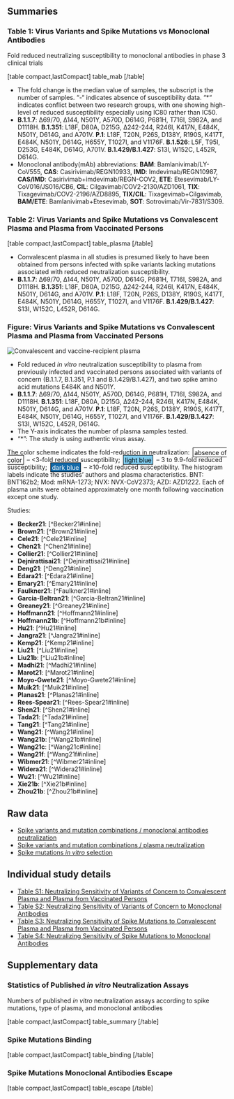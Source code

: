 ## Summaries

### Table 1: Virus Variants and Spike Mutations vs Monoclonal Antibodies

Fold reduced neutralizing susceptibility to monoclonal antibodies in phase 3 clinical trials

[table compact,lastCompact]
table_mab
[/table]

- The fold change is the median value of samples, the subscript is the number of samples. “-“ indicates absence of susceptibility data. “\*“ indicates conflict between two research groups, with one showing high-level of reduced susceptibility especially using IC80 rather than IC50.
- **B.1.1.7**: ∆69/70, ∆144, N501Y, A570D, D614G, P681H, T716I, S982A, and D1118H. **B.1.351**: L18F, D80A, D215G, ∆242-244, R246I, K417N, E484K, N501Y, D614G, and A701V. **P.1**: L18F, T20N, P26S, D138Y, R190S, K417T, E484K, N501Y, D614G, H655Y, T1027I, and V1176F. **B.1.526**: L5F, T95I, D253G, E484K, D614G, A701V. **B.1.429/B.1.427**: S13I, W152C, L452R, D614G.
- Monoclonal antibody(mAb) abbreviations: **BAM**: Bamlanivimab/LY-CoV555, **CAS**: Casirivimab/REGN10933, **IMD**: Imdevimab/REGN10987, **CAS/IMD**: Casirivimab+imdevimab/REGN-COV2, **ETE**: Etesevimab/LY-CoV016/JS016/CB6, **CIL**: Cilgavimab/COV2-2130/AZD1061, **TIX**: Tixagevimab/COV2-2196/AZD8895, **TIX/CIL**: Tixagevimab+Cilgavimab, **BAM/ETE**: Bamlanivimab+Etesevimab, **SOT**: Sotrovimab/Vir-7831/S309.


<!-- ### Figure 1: Virus Variants or Spike Mutations vs Monoclonal Antibodies

<section id="sec_mab-fold" class="figure-section wrap">

<div class="figure-image">

![Monoclonal antibodies](https://hivdb.github.io/covid-drdb-reports/susceptibility-data_files/figure-html/mab-fold-fig-1.png#!maxWidth=95%)

</div>

<div class="figure-caption">

Fold reduced _in vitro_ neutralization susceptibility to monoclonal neutralizing antibodies (mAbs) associated with three variants of concern (B.1.1.7, B.1.351, and P.1) and six spike amino acid mutations E484K, N501Y, L452R, K417N, N439K, and Y453F. B.1.1.7 contains N501Y plus two S1 N-terminal domain (NTD) deletions, three S1 C-terminal domain (CTD) mutations, and three S2-mutations. B.1.351 contains E484K and N501Y plus four S1 NTD mutations, two receptor binding domain (RBD) mutations, one S1 CTD mutation, and one S2 mutation. P.1 contains E484K and N501Y plus five S1 NTD mutations, one RBD mutation, two S1 CTD mutations, and two S2 mutations. Each of the _in vitro_ susceptibility experiments were performed using pseudovirus assays. Some of the pseudovirus assays performed with single amino acid mutations contained D614G while others did not. D614G has been reported to slightly increase neutralization susceptibility. The Y-axis indicates the log-fold reduction in susceptibility. Data are displayed for mAbs in advanced clinical trials and several additional prototypical mAbs with high-resolution 3-D structures and defined mechanisms of mAb-RBD binding.

<p>
The color scheme indicates the fold-reduction in neutralization: <span style="padding: .1rem .2rem; margin: 0 .2rem; border: 1px solid black; background-color: #ffffff; color: black;">absence of color</span> – &lt;3-fold reduced susceptibility; <span style="padding: .1rem .2rem; margin: 0 .2rem; border: 1px solid black; background-color: #7fcbee; color: black;">light blue</span> – 3 to 9.9-fold reduced susceptibility; <span style="padding: .1rem .2rem; margin: 0 .2rem; border: 1px solid black; background-color: #146aa8; color: white;">dark blue</span> – ≥10-fold reduced susceptibility.
</p>


</div>

</section> -->



### Table 2: Virus Variants and Spike Mutations vs Convalescent Plasma and Plasma from Vaccinated Persons

[table compact,lastCompact]
table_plasma
[/table]

- Convalescent plasma in all studies is presumed likely to have been obtained from persons infected with spike variants lacking mutations associated with reduced neutralization susceptibility.
- **B.1.1.7**: ∆69/70, ∆144, N501Y, A570D, D614G, P681H, T716I, S982A, and D1118H. **B.1.351**: L18F, D80A, D215G, ∆242-244, R246I, K417N, E484K, N501Y, D614G, and A701V. **P.1**: L18F, T20N, P26S, D138Y, R190S, K417T, E484K, N501Y, D614G, H655Y, T1027I, and V1176F. **B.1.429/B.1.427**: S13I, W152C, L452R, D614G.


### Figure: Virus Variants and Spike Mutations vs Convalescent Plasma and Plasma from Vaccinated Persons

<section id="sec_plasma-fold" class="figure-section wrap">

<div class="figure-image">

![Convalescent and vaccine-recipient plasma](https://hivdb.github.io/covid-drdb-reports/susceptibility-data_files/figure-html/plasma-fold-fig-1.png#!maxWidth=95%)

</div>

<div class="figure-caption">

- Fold reduced _in vitro_ neutralization susceptibility to plasma from previously infected and vaccinated persons associated with variants of concern (B.1.1.7, B.1.351, P.1 and B.1.429/B.1.427), and two spike amino acid mutations E484K and N501Y.
- **B.1.1.7**: ∆69/70, ∆144, N501Y, A570D, D614G, P681H, T716I, S982A, and D1118H. **B.1.351**: L18F, D80A, D215G, ∆242-244, R246I, K417N, E484K, N501Y, D614G, and A701V. **P.1**: L18F, T20N, P26S, D138Y, R190S, K417T, E484K, N501Y, D614G, H655Y, T1027I, and V1176F. **B.1.429/B.1.427**: S13I, W152C, L452R, D614G.
- The Y-axis indicates the number of plasma samples tested.
- “\*”: The study is using authentic virus assay.

<p>
The color scheme indicates the fold-reduction in neutralization: <span style="padding: .1rem .2rem; margin: 0 .2rem; border: 1px solid black; background-color: #ffffff; color: black;">absence of color</span> – &lt;3-fold reduced susceptibility; <span style="padding: .1rem .2rem; margin: 0 .2rem; border: 1px solid black; background-color: #7fcbee; color: black;">light blue</span> – 3 to 9.9-fold reduced susceptibility; <span style="padding: .1rem .2rem; margin: 0 .2rem; border: 1px solid black; background-color: #146aa8; color: white;">dark blue</span> – ≥10-fold reduced susceptibility. The histogram labels indicate the studies’ authors and plasma characteristics. BNT: BNT162b2; Mod: mRNA-1273; NVX: NVX-CoV2373; AZD: AZD1222. Each of plasma units were obtained approximately one month following vaccination except one study.
</p>


Studies:

- **Becker21**: [^Becker21#inline]
- **Brown21**: [^Brown21#inline]
- **Cele21**: [^Cele21#inline]
- **Chen21**: [^Chen21#inline]
- **Collier21**: [^Collier21#inline]
- **Dejnirattisai21**: [^Dejnirattisai21#inline]
- **Deng21**: [^Deng21#inline]
- **Edara21**: [^Edara21#inline]
- **Emary21**: [^Emary21#inline]
- **Faulkner21**: [^Faulkner21#inline]
- **Garcia-Beltran21**: [^Garcia-Beltran21#inline]
- **Greaney21**: [^Greaney21#inline]
- **Hoffmann21**: [^Hoffmann21#inline]
- **Hoffmann21b**: [^Hoffmann21b#inline]
- **Hu21**: [^Hu21#inline]
- **Jangra21**: [^Jangra21#inline]
- **Kemp21**: [^Kemp21#inline]
- **Liu21**: [^Liu21#inline]
- **Liu21b**: [^Liu21b#inline]
- **Madhi21**: [^Madhi21#inline]
- **Marot21**: [^Marot21#inline]
- **Moyo-Gwete21**: [^Moyo-Gwete21#inline]
- **Muik21**: [^Muik21#inline]
- **Planas21**: [^Planas21#inline]
- **Rees-Spear21**: [^Rees-Spear21#inline]
- **Shen21**: [^Shen21#inline]
- **Tada21**: [^Tada21#inline]
- **Tang21**: [^Tang21#inline]
- **Wang21**: [^Wang21#inline]
- **Wang21b**: [^Wang21b#inline]
- **Wang21c**: [^Wang21c#inline]
- **Wang21f**: [^Wang21f#inline]
- **Wibmer21**: [^Wibmer21#inline]
- **Widera21**: [^Widera21#inline]
- **Wu21**: [^Wu21#inline]
- **Xie21b**: [^Xie21b#inline]
- **Zhou21b**: [^Zhou21b#inline]

</div>

</section>



## Raw data

- [Spike variants and mutation combinations / monoclonal antibodies neutralization](https://hivdb.github.io/covid-drdb-reports/resistance-dt.html#spike-variants-and-mutation-combinations-mab-neutralization)
- [Spike variants and mutation combinations / plasma neutralization](https://hivdb.github.io/covid-drdb-reports/resistance-dt.html#spike-variants-and-mutation-combinations-plasma-neutralization)
- [Spike mutations _in vitro_ selection](https://hivdb.github.io/covid-drdb-reports/resistance-dt.html#spike-mutation-invitro-selection-cp-and-mab)



## Individual study details

- [Table S1: Neutralizing Sensitivity of Variants of Concern to Convalescent Plasma and Plasma from Vaccinated Persons](/page/susceptibility-studies#table.s1.neutralizing.sensitivity.of.variants.of.concern.to.convalescent.plasma.and.plasma.from.vaccinated.persons)
- [Table S2: Neutralizing Sensitivity of Variants of Concern to Monoclonal Antibodies](/page/susceptibility-studies#table.s2.neutralizing.sensitivity.of.variants.of.concern.to.monoclonal.antibodies)
- [Table S3: Neutralizing Sensitivity of Spike Mutations to Convalescent Plasma and Plasma from Vaccinated Persons](/page/susceptibility-studies#table.s3.neutralizing.sensitivity.of.spike.mutations.to.convalescent.plasma.and.plasma.from.vaccinated.persons)
- [Table S4: Neutralizing Sensitivity of Spike Mutations to Monoclonal Antibodies](/page/susceptibility-studies#table.s4.neutralizing.sensitivity.of.spike.mutations.to.monoclonal.antibodies)

## Supplementary data

### Statistics of Published _in vitro_ Neutralization Assays

Numbers of published _in vitro_ neutralization assays according to spike mutations, type of plasma, and monoclonal antibodies


[table compact,lastCompact]
table_summary
[/table]

<div style="clear: both;" />

### Spike Mutations Binding

[table compact,lastCompact]
table_binding
[/table]

<div style="clear: both;" />


### Spike Mutations Monoclonal Antibodies Escape

[table compact,lastCompact]
table_escape
[/table]


<div style="clear: both;" />

